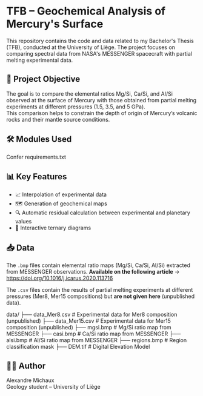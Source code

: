 # TFB – Geochemical Analysis of Mercury's Surface

This repository contains the code and data related to my Bachelor's Thesis (TFB), conducted at the University of Liège. The project focuses on comparing spectral data from NASA's MESSENGER spacecraft with partial melting experimental data.

 
## 🧪 Project Objective

The goal is to compare the elemental ratios Mg/Si, Ca/Si, and Al/Si observed at the surface of Mercury with those obtained from partial melting experiments at different pressures (1.5, 3.5, and 5 GPa).  
This comparison helps to constrain the depth of origin of Mercury’s volcanic rocks and their mantle source conditions.

## 🛠 Modules Used

Confer requirements.txt

## 📊 Key Features

- 📈 Interpolation of experimental data
- 🗺 Generation of geochemical maps
- 🔍 Automatic residual calculation between experimental and planetary values
- 🔺 Interactive ternary diagrams

## 📥 Data

The `.bmp` files contain elemental ratio maps (Mg/Si, Ca/Si, Al/Si) extracted from MESSENGER observations. **Available on the following article** -> https://doi.org/10.1016/j.icarus.2020.113716

The `.csv` files contain the results of partial melting experiments at different pressures (Mer8, Mer15 compositions) but **are not given here** (unpublished data).

data/
├── data_Mer8.csv    # Experimental data for Mer8 composition (unpublished)
├── data_Mer15.csv   # Experimental data for Mer15 composition (unpublished)
├── mgsi.bmp         # Mg/Si ratio map from MESSENGER
├── casi.bmp         # Ca/Si ratio map from MESSENGER
├── alsi.bmp         # Al/Si ratio map from MESSENGER
├── regions.bmp      # Region classification mask
├── DEM.tif          # Digital Elevation Model

## 👨‍🔬 Author

Alexandre Michaux  
Geology student – University of Liège  
